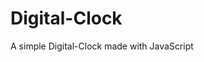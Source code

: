 # Digital-Clock
A simple Digital-Clock made with JavaScript
<!---
### **👉 Live Demo URL :-** <a href="https://shreyash00007.github.io/Digital-Clock/">**Visit Here**</a>
---->

